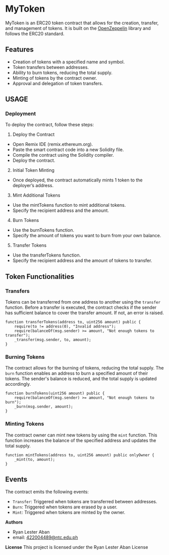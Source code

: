# MyToken 

MyToken is an ERC20 token contract that allows for the creation, transfer, and management of tokens. It is built on the [OpenZeppelin](https://www.openzeppelin.com/) library and follows the ERC20 standard.

## Features

- Creation of tokens with a specified name and symbol.
- Token transfers between addresses.
- Ability to burn tokens, reducing the total supply.
- Minting of tokens by the contract owner.
- Approval and delegation of token transfers.

## USAGE

###  Deployment 

To deploy the contract, follow these steps:

1. Deploy the Contract
- Open Remix IDE (remix.ethereum.org).
- Paste the smart contract code into a new Solidity file.
- Compile the contract using the Solidity compiler.
- Deploy the contract.

2. Initial Token Minting
- Once deployed, the contract automatically mints 1 token to the deployer’s address.

3. Mint Additional Tokens
- Use the mintTokens function to mint additional tokens.
- Specify the recipient address and the amount.

4. Burn Tokens
- Use the burnTokens function.
- Specify the amount of tokens you want to burn from your own balance.

5. Transfer Tokens
- Use the transferTokens function.
- Specify the recipient address and the amount of tokens to transfer.

## Token Functionalities 

### Transfers 
Tokens can be transferred from one address to another using the `transfer` function. Before a transfer is executed, the contract checks if the sender has sufficient balance to cover the transfer amount. If not, an error is raised.
```solidity
function transferTokens(address to, uint256 amount) public {
    require(to != address(0), "Invalid address");
    require(balanceOf(msg.sender) >= amount, "Not enough tokens to transfer");
    _transfer(msg.sender, to, amount);
}
```

### Burning Tokens 
The contract allows for the burning of tokens, reducing the total supply. The `burn` function enables an address to burn a specified amount of their tokens. The sender's balance is reduced, and the total supply is updated accordingly.
```solidity
function burnTokens(uint256 amount) public {
    require(balanceOf(msg.sender) >= amount, "Not enough tokens to burn");
    _burn(msg.sender, amount);
}
```

### Minting Tokens 

The contract owner can mint new tokens by using the `mint` function. This function increases the balance of the specified address and updates the total supply.
```solidity
function mintTokens(address to, uint256 amount) public onlyOwner {
    _mint(to, amount);
}
```

##  Events 

The contract emits the following events:

- `Transfer`: Triggered when tokens are transferred between addresses.
- `Burn`: Triggered when tokens are erased by a user.
- `Mint`: Triggered when tokens are minted by the owner.

**Authors**

- Ryan Lester Aban
- email: 422004489@ntc.edu.ph

**License**
This project is licensed under the Ryan Lester Aban License
